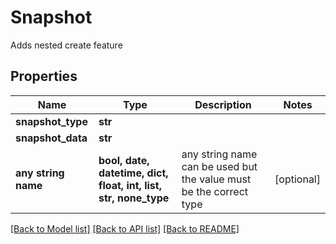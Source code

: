 # Snapshot

Adds nested create feature

## Properties
Name | Type | Description | Notes
------------ | ------------- | ------------- | -------------
**snapshot_type** | **str** |  | 
**snapshot_data** | **str** |  | 
**any string name** | **bool, date, datetime, dict, float, int, list, str, none_type** | any string name can be used but the value must be the correct type | [optional]

[[Back to Model list]](../README.md#documentation-for-models) [[Back to API list]](../README.md#documentation-for-api-endpoints) [[Back to README]](../README.md)


